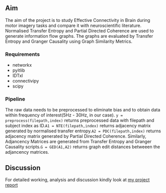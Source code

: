 ## Aim ##

The aim of the project is to study Effective Connectivity in Brain during motor imagery tasks and compare it with neuroscientific literature. Normalised Transfer Entropy and Partial Directed Coherence are used to generate information flow graphs. The graphs are evaluated by Transfer Entropy and Granger Causality using Graph Similarity Metrics.

### Requirements ###
* networkx
* pyitlib
* IDTxl
* connectivipy
* scipy

### Pipeline ###
The raw data needs to be preprocessed to eliminate bias and to obtain data within frequency of interest(5Hz - 30Hz, in our case). 
`y = preprocess(filepath,index)` returns preprocessed data with filepath and subject index as ID.`A1 = NTE(filepath,index)` returns adjacency matrix generated by normalised transfer entropy.`A2 = PDC(filepath,index)` returns adjacency matrix generated by Partial Directed Coherence. Similarly, Adjancency Matrices are generated from Transfer Entropy and Granger Causality scripts.`G = GED(A1,A2)` returns graph edit distances betweeen the adjancency matrices.

## Discussion ##
For detailed working, analysis and discussion kindly look at [my project report](https://drive.google.com/file/d/1dGW2rfRzynOBuknOKxl3ss6JBSAOw-eT/view)

